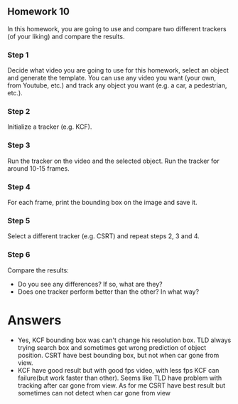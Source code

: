 ## Homework 10

In this homework, you are going to use and compare two different trackers (of your liking) and compare the results.

### Step 1
Decide what video you are going to use for this homework, select an object and generate the template. You can use any video you want (your own, from Youtube, etc.)
and track any object you want (e.g. a car, a pedestrian, etc.).

### Step 2
Initialize a tracker (e.g. KCF).

### Step 3
Run the tracker on the video and the selected object. Run the tracker for around 10-15 frames.

### Step 4
For each frame, print the bounding box on the image and save it.

### Step 5
Select a different tracker (e.g. CSRT) and repeat steps 2, 3 and 4.

### Step 6
Compare the results:
* Do you see any differences? If so, what are they?
* Does one tracker perform better than the other? In what way?

# Answers
* Yes, KCF bounding box was can't change his resolution box. TLD always trying search box and sometimes get wrong prediction of object position. CSRT have best bounding box, but not when car gone from view.
* KCF have good result but with good fps video, with less fps KCF can failure(but work faster than other). Seems like TLD have problem with tracking after car gone from view. As for me CSRT have best result but sometimes can not detect when car gone from view
